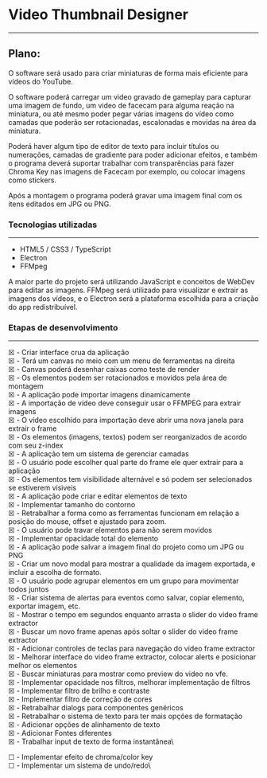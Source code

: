 # Video Thumbnail Designer
---

## Plano:
O software será usado para criar miniaturas de forma mais eficiente para vídeos do YouTube.

O software poderá carregar um video gravado de gameplay para capturar uma imagem de fundo, um video
de facecam para alguma reação na miniatura, ou até mesmo poder pegar várias imagens do vídeo como
camadas que poderão ser rotacionadas, escalonadas e movidas na área da miniatura.

Poderá haver algum tipo de editor de texto para incluir títulos ou numerações, camadas de gradiente
para poder adicionar efeitos, e também o programa deverá suportar trabalhar com transparências para
fazer Chroma Key nas imagens de Facecam por exemplo, ou colocar imagens como stickers.

Após a montagem o programa poderá gravar uma imagem final com os itens editados em JPG ou PNG.

### Tecnologias utilizadas
---
- HTML5 / CSS3 / TypeScript
- Electron
- FFMpeg

A maior parte do projeto será utilizando JavaScript e conceitos de WebDev para editar as imagens.
FFMpeg será utilizado para visualizar e extrair as imagens dos vídeos, e o Electron será a
plataforma escolhida para a criação do app redistribuível.

### Etapas de desenvolvimento
---

&#9746; - Criar interface crua da aplicação\
&#9746; - Terá um canvas no meio com um menu de ferramentas na direita\
&#9746; - Canvas poderá desenhar caixas como teste de render\
&#9746; - Os elementos podem ser rotacionados e movidos pela área de montagem\
&#9746; - A aplicação pode importar imagens dinamicamente\
&#9746; - A importação de vídeo deve conseguir usar o FFMPEG para extrair imagens\
&#9746; - O video  escolhido para importação deve abrir uma nova janela para extrair o frame\
&#9746; - Os elementos (imagens, textos) podem ser reorganizados de acordo com seu z-index\
&#9746; - A aplicação tem um sistema de gerenciar camadas\
&#9746; - O usuário pode escolher qual parte do frame ele quer extrair para a aplicação\
&#9746; - Os elementos tem visibilidade alternável e só podem ser selecionados se estiverem visiveis\
&#9746; - A aplicação pode criar e editar elementos de texto\
&#9746; - Implementar tamanho do contorno\
&#9746; - Retrabalhar a forma como as ferramentas funcionam em relação a posição do mouse, offset e ajustado para zoom.\
&#9746; - O usuário pode travar elementos para não serem movidos\
&#9746; - Implementar opacidade total do elemento\
&#9746; - A aplicação pode salvar a imagem final do projeto como um JPG ou PNG\
&#9746; - Criar um novo modal para mostrar a qualidade da imagem exportada, e incluir a escolha de formato.\
&#9746; - O usuário pode agrupar elementos em um grupo para movimentar todos juntos\
&#9746; - Criar sistema de alertas para eventos como salvar, copiar elemento, exportar imagem, etc.\
&#9746; - Mostrar o tempo em segundos enquanto arrasta o slider do video frame extractor\
&#9746; - Buscar um novo frame apenas após soltar o slider do video frame extractor\
&#9746; - Adicionar controles de teclas para navegação do video frame extractor\
&#9746; - Melhorar interface do video frame extractor, colocar alerts e posicionar melhor os elementos\
&#9746; - Buscar miniaturas para mostrar como preview do video no vfe.\
&#9746; - Implementar opacidade nos filtros, melhorar implementação de filtros\
&#9746; - Implementar filtro de brilho e contraste\
&#9746; - Implementar filtro de correção de cores\
&#9746; - Retrabalhar dialogs para componentes genéricos\
&#9746; - Retrabalhar o sistema de texto para ter mais opções de formatação\
&#9746; - Adicionar opções de alinhamento de texto\
&#9746; - Adicionar Fontes diferentes\
&#9746; - Trabalhar input de texto de forma instantânea\

&#9744; - Implementar efeito de chroma/color key\
&#9744; - Implementar um sistema de undo/redo\

